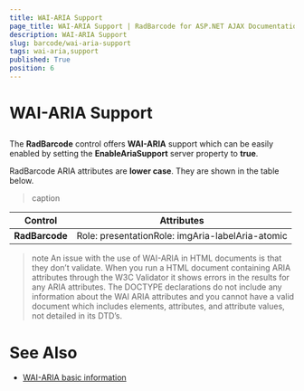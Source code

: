 ```yaml
---
title: WAI-ARIA Support
page_title: WAI-ARIA Support | RadBarcode for ASP.NET AJAX Documentation
description: WAI-ARIA Support
slug: barcode/wai-aria-support
tags: wai-aria,support
published: True
position: 6
---
```


# WAI-ARIA Support





## 

The **RadBarcode** control offers **WAI-ARIA** support which can be easily enabled by setting the **EnableAriaSupport** server property to **true**.

RadBarcode ARIA attributes are **lower case**. They are shown in the table below.


>caption  

|  **Control**  |  **Attributes**  |
| ------ | ------ |
| **RadBarcode** |Role: presentationRole: imgAria-labelAria-atomic|

>note An issue with the use of WAI-ARIA in HTML documents is that they don’t validate. When you run a HTML document containing ARIA attributes through the W3C Validator it shows errors in the results for any ARIA attributes. The DOCTYPE declarations do not include any information about the WAI ARIA attributes and you cannot have a valid document which includes elements, attributes, and attribute values, not detailed in its DTD’s.
>


# See Also

 * [WAI-ARIA basic information](https://www.w3.org/WAI/intro/aria)
